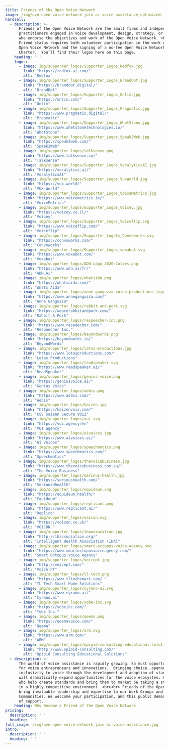 ```yaml
---
title: Friends of the Open Voice Network
image: /img/ovn-open-voice-network-join-ai-voice-assistance_optimized.jpg
hardsell:
  - description: >-
      Friends of the Open Voice Network are the small firms and independent
      practitioners engaged in voice development, design, strategy, or testing
      who endorse the objectives and work of the Open Voice Network. <br><br>
      Friend status requires both volunteer participation in the work of the
      Open Voice Network and the signing of a no-fee Open Voice Network Friend
      Charter.  You’ll find their logos here on this page.
    heading: ' '
    logos:
      - image: img/supporter_logos/Supporter_Logos_Redfox.jpg
        link: "https://redfox-ai.com/"
        alt: "Redfox"
      - image: img/supporter_logos/Supporter_Logos_BrandDot.jpg
        link: "https://branddot.digital/"
        alt: "BrandDot"
      - image: img/supporter_logos/Supporter_Logos_Onlim.jpg
        link: "https://onlim.com/"
        alt: "Onlim"
      - image: img/supporter_logos/Supporter_Logos_Pragmatic.jpg
        link: "https://www.pragmatic.digital/"
        alt: "Pragmatic"
      - image: img/supporter_logos/Supporter_Logos_WhetStone.jpg
        link: "https://www.whetstonetechnologies.io/"
        alt: "WhetStone"
      - image: img/supporter_logos/Supporter_Logos_Speak2Web.jpg
        link: "https://speak2web.com/"
        alt: "Speak2Web"     
      - image: img/supporter_logos/talksense.png
        link: "https://www.talksense.co/"
        alt: "Talksense"
      - image: img/supporter_logos/Supporter_Logos_VocalyticsAI.jpg
        link: "https://vocalytics.ai/"
        alt: "VocalyticsAI"
      - image: img/supporter_logos/Supporter_Logos_VuxWorld.jpg
        link: "https://vux.world/"
        alt: "VUX World"
      - image: img/supporter_logos/Supporter_Logos_VoiceMetrics.jpg
        link: "https://www.voicemetrics.io/"
        alt: "VoiceMetrics"
      - image: img/supporter_logos/Supporter_Logos_Voicey.jpg
        link: "https://voicey.co.il/"
        alt: "Voicey"
      - image: img/supporter_logos/Supporter_Logos_Voiceflip.svg
        link: "https://www.voiceflip.com/"
        alt: "Voiceflip"
      - image: img/supporter_logos/Supporter_Logots_Convoworks.svg
        link: "https://convoworks.com/"
        alt: "Convoworks"
      - image: img/supporter_logos/Supporter_Logos_voxabot.svg
        link: "https://www.voxabot.com/"
        alt: "Voxabot"
      - image: img/supporter_logos/ADN-Logo_2020-Colors.png
        link: "https://www.adn.ai/fr/"
        alt: "ADN.Ai"
      - image: img/supporter_logos/whatsida.png
        link: "https://whatsaida.com/"
        alt: "Whats Aida"
      - image: img/supporter_logos/anne-ganguzza-voice-productions-logo.svg
        link: "https://www.anneganguzza.com/"
        alt: "Anne Ganguzza"
      - image: img/supporter_logos/rabbit-and-pork.svg
        link: "https://wearerabbitandpork.com/"
        alt: "Rabbit & Pork"
      - image: img/supporter_logos/respeecher-inc.png
        link: "https://www.respeecher.com/"
        alt: "Respeecher Inc."
      - image: img/supporter_logos/beyondwords.png
        link: "https://beyondwords.io/"
        alt: "BeyondWords"
      - image: img/supporter_logos/lotus-productions.jpg
        link: "https://www.lotasproductions.com/"
        alt: "Lotas Productions"
      - image: img/supporter_logos/readspeaker.svg
        link: "https://www.readspeaker.ai/"
        alt: "ReadSpeaker"
      - image: img/supporter_logos/genius-voice.png
        link: "https://geniusvoice.ai/"
        alt: "Genius Voice"
      - image: img/supporter_logos/aebis.png
        link: "https://www.aebis.com/"
        alt: "Aebis"
      - image: img/supporter_logos/kaizen.jpg
        link: "https://kaizenvoiz.com/"
        alt: "KSV Kaizen Secure VOIZ"     
      - image: img/supporter_logos/vui.svg
        link: "https://vui.agency/en"
        alt: "VUI agency" 
      - image: img/supporter_logos/aivoices.jpg
        link: "https://www.aivoices.ai/"
        alt: "AI Voices"
      - image: img/supporter_logos/speechmatics.png
        link: "https://www.speechmatics.com/"
        alt: "Speechmatics"
      - image: img/supporter_logos/thevoicebusiness.jpg
        link: "https://www.thevoicebusiness.com.au/"
        alt: "The Voice Business"  
      - image: img/supporter_logos/serinus-health.jpg
        link: "https://serinushealth.com/"
        alt: "SerinusHhealth"
      - image: img/supporter_logos/equideum.svg
        link: "https://equideum.health/"
        alt: "Equideum"
      - image: img/supporter_logos/replicant.png
        link: "https://www.replicant.ai/"
        alt: "Replica" 
      - image: img/supporter_logos/voicon.svg
        link: "https://voicon.co.uk/"
        alt: "VOICON "  
      - image: img/supporter_logos/ihaassocation.jpg
        link: "http://ihassociation.org/"
        alt: "Intelligent Health Association (IHA)"         
      - image: img/supporter_logos/smart-octopus-voice-agency.svg
        link: "https://www.smartoctopusvoiceagency.com/"
        alt: "Smart Octopus Voice Agency"         
      - image: img/supporter_logos/voicept.jpg
        link: "http://voicept.com/"
        alt: "Voice PT"         
      - image: img/supporter_logos/tl-tech.png
        link: "https://www.tltechsmart.com/ "
        alt: "TL Tech Smart Home Solutions"         
      - image: img/supporter_logos/cyrano-ai.svg
        link: "https://www.cyrano.ai/"
        alt: "Cyrano.ai"         
      - image: img/supporter_logos/yobe-inc.svg
        link: "https://yobeinc.com/"
        alt: "Yobe Inc."         
      - image: img/supporter_logos/qeema.png
        link: "https://qeemavoice.com/"
        alt: "Qeema"         
      - image: img/supporter_logos/arm.svg
        link: "https://www.arm.com/"
        alt: "ARM"         
      - image: img/supporter_logos/opioid-consulting-educational-solutions.jpg
        link: "http://www.opioid-consulting.com/"
        alt: "Opioid Consulting Educational Solutions"         
  - description: >-
      The world of voice assistance is rapidly growing. So must opportunities
      for voice entrepreneurs and innovations.  Bringing choice, openness, and
      inclusivity to voice through the development and adoption of standards
      will dramatically expand opportunities for the voice ecosystem. And those
      who help create standards and bring them to market be taking a step ahead
      in a highly competitive environment. <br><br> Friends of the Open Voice Network today
      bring invaluable leadership and expertise to our Work Groups and
      Communities. We welcome your participation, and this public demonstration
      of support.
    heading: Why Become a Friend of the Open Voice Network
pricing:
  description: ' '
  heading: ' '
full_image: /img/ovn-open-voice-network-join-ai-voice-assistance.jpg
intro:
  description: ' '
  heading: ' '
---
```

